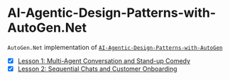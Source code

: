 # AI-Agentic-Design-Patterns-with-AutoGen.Net

`AutoGen.Net` implementation of [`AI-Agentic-Design-Patterns-with-AutoGen`](https://www.deeplearning.ai/short-courses/ai-agentic-design-patterns-with-autogen/)

- [x] [Lesson 1: Multi-Agent Conversation and Stand-up Comedy](./L1_MultiAgent_Conversation_and_Standup_Comedy/)
- [x] [Lesson 2: Sequential Chats and Customer Onboarding](./L2_Sequential_Chats_and_Customer_Onboarding/)

